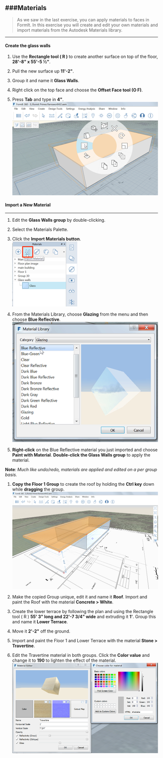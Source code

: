 ###Materials
---
> As we saw in the last exercise, you can apply materials to faces in FormIt. In this exercise you will create and edit your own materials and import materials from the Autodesk Materials library.

---

#### Create the glass walls
1. Use the **Rectangle tool ( R )** to create another surface on top of the floor, **28'-8" x 55'-5 ½"**.

2. Pull the new surface up **11'-2"**.

3. Group it and name it **Glass Walls**.

4. Right click on the top face and choose the **Offset Face tool (O F)**.

5. Press **Tab** and type in **4"**. ![](./images/e4e0493a-36f3-488e-9df1-f0daa1dcf407.png)

#### Import a New Material
---
1. Edit the **Glass Walls group** by double-clicking.

2. Select the Materials Palette.

3. Click the **Import Materials button**. <br>
     ![](./images/00cac281-dff8-4ff3-8ba3-c13bb868ebc1.png)

4. From the Materials Library, choose **Glazing** from the menu and then choose **Blue Reflective**. ![](./images/63c0bcfa-98af-48ec-ac30-44fbed8c802b.png)

5. **Right-click** on the Blue Reflective material you just imported and choose **Paint with Material**. **Double-click the Glass Walls group** to apply the material.

**Note**: *Much like undo/redo, materials are applied and edited on a per group basis.*

1. **Copy the Floor 1 Group** to create the roof by holding the **Ctrl key** down while **dragging** the group. ![](./images/d6793055-4c50-4e96-a44e-15e5cfeeea83.png)

2. Make the copied Group unique, edit it and name it **Roof**. Import and paint the Roof with the material **Concrete &gt; White**.

3. Create the lower terrace by following the plan and using the Rectangle tool ( R ) **55' 3" long and 22'-7 3/4" wide** and extruding it **1'**. Group this and name it **Lower Terrace**.

4. Move it **2'-2"** off the ground.

5. Import and paint the Floor 1 and Lower Terrace with the material **Stone &gt; Travertine**.

6. Edit the Travertine material in both groups. Click the **Color value** and change it to **190** to lighten the effect of the material. ![](./images/7d23f82c-2f5f-4e09-b3bf-24841cccbd0a.png)